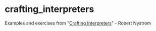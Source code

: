 # crafting_interpreters

Examples and exercises from "[Crafting Interpreters](https://craftinginterpreters.com/)" - Robert Nystrom
